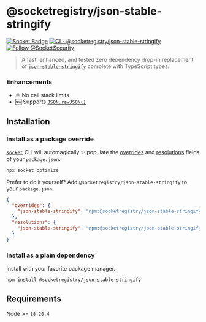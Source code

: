 # @socketregistry/json-stable-stringify

[![Socket Badge](https://socket.dev/api/badge/npm/package/@socketregistry/json-stable-stringify)](https://socket.dev/npm/package/@socketregistry/json-stable-stringify)
[![CI - @socketregistry/json-stable-stringify](https://github.com/SocketDev/socket-registry-js/actions/workflows/test.yml/badge.svg)](https://github.com/SocketDev/socket-registry-js/actions/workflows/test.yml)
[![Follow @SocketSecurity](https://img.shields.io/twitter/follow/SocketSecurity?style=social)](https://twitter.com/SocketSecurity)

> A fast, enhanced, and tested zero dependency drop-in replacement of
> [`json-stable-stringify`](https://socket.dev/npm/package/json-stable-stringify)
> complete with TypeScript types.

### Enhancements

- ♾️ No call stack limits
- 🆕 Supports
  [`JSON.rawJSON()`](https://developer.mozilla.org/en-US/docs/Web/JavaScript/Reference/Global_Objects/JSON/rawJSON)

## Installation

### Install as a package override

[`socket`](https://socket.dev/npm/package/socket) CLI will automagically
:sparkles: populate the
[overrides](https://docs.npmjs.com/cli/v9/configuring-npm/package-json#overrides)
and [resolutions](https://yarnpkg.com/configuration/manifest#resolutions) fields
of your `package.json`.

```sh
npx socket optimize
```

Prefer to do it yourself? Add `@socketregistry/json-stable-stringify` to your
`package.json`.

```json
{
  "overrides": {
    "json-stable-stringify": "npm:@socketregistry/json-stable-stringify@^1"
  },
  "resolutions": {
    "json-stable-stringify": "npm:@socketregistry/json-stable-stringify@^1"
  }
}
```

### Install as a plain dependency

Install with your favorite package manager.

```sh
npm install @socketregistry/json-stable-stringify
```

## Requirements

Node >= `18.20.4`
